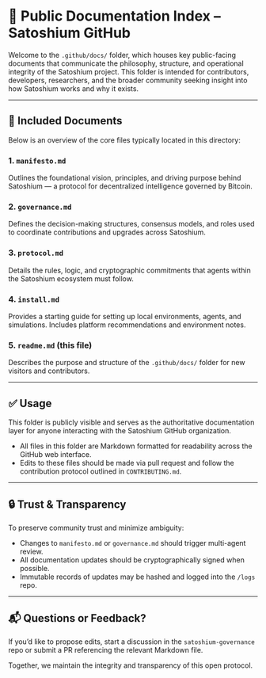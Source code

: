# 📘 Public Documentation Index – Satoshium GitHub

Welcome to the `.github/docs/` folder, which houses key public-facing documents that communicate the philosophy, structure, and operational integrity of the Satoshium project. This folder is intended for contributors, developers, researchers, and the broader community seeking insight into how Satoshium works and why it exists.

---

## 📂 Included Documents

Below is an overview of the core files typically located in this directory:

### 1. `manifesto.md`
Outlines the foundational vision, principles, and driving purpose behind Satoshium — a protocol for decentralized intelligence governed by Bitcoin.

### 2. `governance.md`
Defines the decision-making structures, consensus models, and roles used to coordinate contributions and upgrades across Satoshium.

### 3. `protocol.md`
Details the rules, logic, and cryptographic commitments that agents within the Satoshium ecosystem must follow.

### 4. `install.md`
Provides a starting guide for setting up local environments, agents, and simulations. Includes platform recommendations and environment notes.

### 5. `readme.md` (this file)
Describes the purpose and structure of the `.github/docs/` folder for new visitors and contributors.

---

## ✅ Usage

This folder is publicly visible and serves as the authoritative documentation layer for anyone interacting with the Satoshium GitHub organization.

- All files in this folder are Markdown formatted for readability across the GitHub web interface.
- Edits to these files should be made via pull request and follow the contribution protocol outlined in `CONTRIBUTING.md`.

---

## 🔒 Trust & Transparency

To preserve community trust and minimize ambiguity:
- Changes to `manifesto.md` or `governance.md` should trigger multi-agent review.
- All documentation updates should be cryptographically signed when possible.
- Immutable records of updates may be hashed and logged into the `/logs` repo.

---

## 📬 Questions or Feedback?

If you’d like to propose edits, start a discussion in the `satoshium-governance` repo or submit a PR referencing the relevant Markdown file.

Together, we maintain the integrity and transparency of this open protocol.
